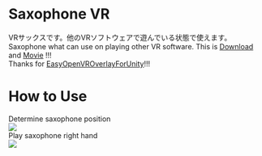 # Saxophone VR
VRサックスです。他のVRソフトウェアで遊んでいる状態で使えます。  
Saxophone what can use on playing other VR software. This is [Download](https://github.com/rn9dfj3/saxophone_vr/releases) and [Movie](https://youtu.be/8D1J7QPhH4o) !!!  
Thanks for [EasyOpenVROverlayForUnity](https://sabowl.sakura.ne.jp/gpsnmeajp/unity/EasyOpenVROverlayForUnity/)!!!  
# How to Use
Determine saxophone position  
![](https://github.com/rn9dfj3/saxophone_vr/blob/master/figure1.png)  
Play saxophone right hand  
![](https://github.com/rn9dfj3/saxophone_vr/blob/master/figure2.png)
